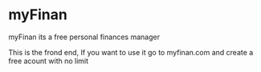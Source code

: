 # myFinan
myFinan its a free personal finances manager

This is the frond end,
If you want to use it go to myfinan.com and create a free acount with no limit
